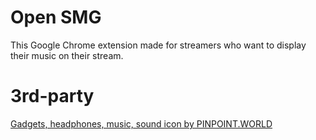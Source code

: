 # Open SMG

This Google Chrome extension made for streamers who want to display their music on their stream.

# 3rd-party

[Gadgets, headphones, music, sound icon by PINPOINT.WORLD](https://www.iconfinder.com/icons/2315962/gadgets_headphones_music_sound_icon)
